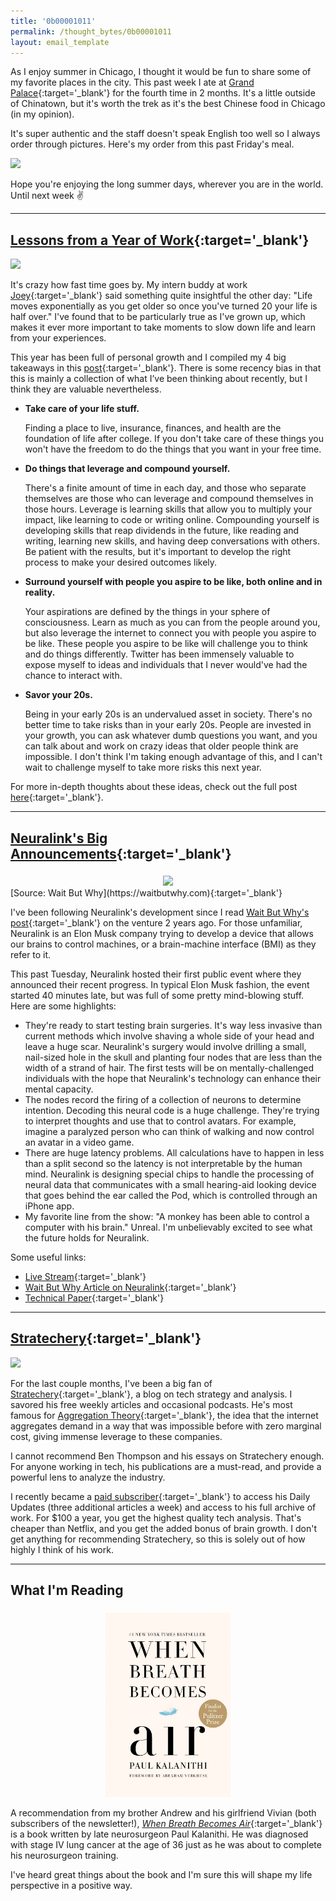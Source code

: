 ```yaml
---
title: '0b00001011'
permalink: /thought_bytes/0b00001011
layout: email_template
---
```

As I enjoy summer in Chicago, I thought it would be fun to share some of my favorite places in the city. This past week I ate at [Grand Palace](https://www.yelp.com/biz/grand-palace-chicago?osq=grand+palace){:target='_blank'} for the fourth time in 2 months. It's a little outside of Chinatown, but it's worth the trek as it's the best Chinese food in Chicago (in my opinion).

It's super authentic and the staff doesn't speak English too well so I always order through pictures. Here's my order from this past Friday's meal.

![](https://kevinarifin.com/images/thought_bytes/grandpalace.jpg)

Hope you're enjoying the long summer days, wherever you are in the world. Until next week ✌️

<hr class='post-hr'/>

## [**Lessons from a Year of Work**](https://kevinarifin.com/lessons-2019){:target='_blank'}

![](https://kevinarifin.com/images/berkeley-sunset.jpg)

It's crazy how fast time goes by. My intern buddy at work [Joey](http://joeyhejna.com){:target='_blank'} said something quite insightful the other day: "Life moves exponentially as you get older so once you've turned 20 your life is half over." I've found that to be particularly true as I've grown up, which makes it ever more important to take moments to slow down life and learn from your experiences.

This year has been full of personal growth and I compiled my 4 big takeaways in this [post](https://kevinarifin.com/lessons-2019){:target='_blank'}. There is some recency bias in that this is mainly a collection of what I’ve been thinking about recently, but I think they are valuable nevertheless.

* **Take care of your life stuff.**

    Finding a place to live, insurance, finances, and health are the foundation of life after college. If you don't take care of these things you won't have the freedom to do the things that you want in your free time.

* **Do things that leverage and compound yourself.**

    There's a finite amount of time in each day, and those who separate themselves are those who can leverage and compound themselves in those hours. Leverage is learning skills that allow you to multiply your impact, like learning to code or writing online. Compounding yourself is developing skills that reap dividends in the future, like reading and writing, learning new skills, and having deep conversations with others. Be patient with the results, but it's important to develop the right process to make your desired outcomes likely.

* **Surround yourself with people you aspire to be like, both online and in reality.**

    Your aspirations are defined by the things in your sphere of consciousness. Learn as much as you can from the people around you, but also leverage the internet to connect you with people you aspire to be like. These people you aspire to be like will challenge you to think and do things differently. Twitter has been immensely valuable to expose myself to ideas and individuals that I never would've had the chance to interact with.

* **Savor your 20s.**

    Being in your early 20s is an undervalued asset in society. There's no better time to take risks than in your early 20s. People are invested in your growth, you can ask whatever dumb questions you want, and you can talk about and work on crazy ideas that older people think are impossible. I don't think I'm taking enough advantage of this, and I can't wait to challenge myself to take more risks this next year.

For more in-depth thoughts about these ideas, check out the full post [here](https://kevinarifin.com/lessons-2019){:target='_blank'}.

<hr class='post-hr'/>

## [**Neuralink's Big Announcements**](https://neuralink.com){:target='_blank'}
<center>
    <img src='https://kevinarifin.com/images/thought_bytes/wbw-neuralink.png' class="img-responsive img-container-center" style='max-width:350px; margin-top: 5px'/>
</center>
[Source: Wait But Why](https://waitbutwhy.com){:target='_blank'}

I've been following Neuralink's development since I read [Wait But Why's post](https://waitbutwhy.com/2017/04/neuralink.html){:target='_blank'} on the venture 2 years ago. For those unfamiliar, Neuralink is an Elon Musk company trying to develop a device that allows our brains to control machines, or a brain-machine interface (BMI) as they refer to it.

This past Tuesday, Neuralink hosted their first public event where they announced their recent progress. In typical Elon Musk fashion, the event started 40 minutes late, but was full of some pretty mind-blowing stuff. Here are some highlights:

* They're ready to start testing brain surgeries. It's way less invasive than current methods which involve shaving a whole side of your head and leave a huge scar. Neuralink's surgery would involve drilling a small, nail-sized hole in the skull and planting four nodes that are less than the width of a strand of hair. The first tests will be on mentally-challenged individuals with the hope that Neuralink's technology can enhance their mental capacity.
* The nodes record the firing of a collection of neurons to determine intention. Decoding this neural code is a huge challenge. They're trying to interpret thoughts and use that to control avatars. For example, imagine a paralyzed person who can think of walking and now control an avatar in a video game.
* There are huge latency problems. All calculations have to happen in less than a split second so the latency is not interpretable by the human mind. Neuralink is designing special chips to handle the processing of neural data that communicates with a small hearing-aid looking device that goes behind the ear called the Pod, which is controlled through an iPhone app.
* My favorite line from the show: "A monkey has been able to control a computer with his brain." Unreal. I'm unbelievably excited to see what the future holds for Neuralink.

Some useful links:
* [Live Stream](https://www.youtube.com/watch?v=r-vbh3t7WVI&frags=pl%2Cwn){:target='_blank'}
* [Wait But Why Article on Neuralink](https://waitbutwhy.com/2017/04/neuralink.html){:target='_blank'}
* [Technical Paper](https://www.biorxiv.org/content/10.1101/703801v2){:target='_blank'}

<hr class='post-hr'/>

## [**Stratechery**](https://stratechery.com){:target='_blank'}
![](https://kevinarifin.com/images/stratechery.png)

For the last couple months, I've been a big fan of [Stratechery](https://stratechery.com){:target='_blank'}, a blog on tech strategy and analysis. I savored his free weekly articles and occasional podcasts. He's most famous for [Aggregation Theory](https://stratechery.com/2015/aggregation-theory/){:target='_blank'}, the idea that the internet aggregates demand in a way that was impossible before with zero marginal cost, giving immense leverage to these companies.

I cannot recommend Ben Thompson and his essays on Stratechery enough. For anyone working in tech, his publications are a must-read, and provide a powerful lens to analyze the industry.

I recently became a [paid subscriber](https://stratechery.com/membership/){:target='_blank'} to access his Daily Updates (three additional articles a week) and access to his full archive of work. For $100 a year, you get the highest quality tech analysis. That's cheaper than Netflix, and you get the added bonus of brain growth. I don't get anything for recommending Stratechery, so this is solely out of how highly I think of his work.

<hr class='post-hr'/>

## What I'm Reading

<center>
    <img src='/images/thought_bytes/breath.jpg' class="img-responsive img-container-center" style='max-width:200px; margin-top: 5px'/>
</center>

A recommendation from my brother Andrew and his girlfriend Vivian (both subscribers of the newsletter!), [*When Breath Becomes Air*](https://www.amazon.com/When-Breath-Becomes-Paul-Kalanithi/dp/081298840X){:target='_blank'} is a book written by late neurosurgeon Paul Kalanithi. He was diagnosed with stage IV lung cancer at the age of 36 just as he was about to complete his neurosurgeon training.

I've heard great things about the book and I'm sure this will shape my life perspective in a positive way.